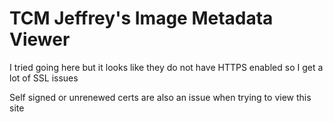#  TCM Jeffrey's Image Metadata Viewer
I tried going here but it looks like they do not have HTTPS enabled so I get a lot of SSL issues

Self signed or unrenewed certs are also an issue when trying to view this site